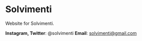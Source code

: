 # Solvimenti

Website for Solvimenti.

**Instagram, Twitter**: @solvimenti
**Email**: solvimenti@gmail.com